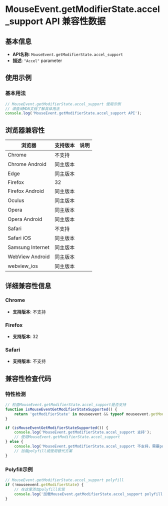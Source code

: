 # MouseEvent.getModifierState.accel_support API 兼容性数据

## 基本信息

- **API名称**: `MouseEvent.getModifierState.accel_support`
- **描述**: `"Accel"` parameter

## 使用示例

### 基本用法

```javascript
// MouseEvent.getModifierState.accel_support 使用示例
// 请查阅MDN文档了解具体用法
console.log('MouseEvent.getModifierState.accel_support API');
```

## 浏览器兼容性

| 浏览器 | 支持版本 | 说明 |
|--------|----------|------|
| Chrome | 不支持 |  |
| Chrome Android | 同主版本 |  |
| Edge | 同主版本 |  |
| Firefox | 32 |  |
| Firefox Android | 同主版本 |  |
| Oculus | 同主版本 |  |
| Opera | 同主版本 |  |
| Opera Android | 同主版本 |  |
| Safari | 不支持 |  |
| Safari iOS | 同主版本 |  |
| Samsung Internet | 同主版本 |  |
| WebView Android | 同主版本 |  |
| webview_ios | 同主版本 |  |

## 详细兼容性信息

### Chrome

- **支持版本**: 不支持

### Firefox

- **支持版本**: 32

### Safari

- **支持版本**: 不支持

## 兼容性检查代码

### 特性检测

```javascript
// 检查MouseEvent.getModifierState.accel_support是否支持
function isMouseEventGetModifierStateSupported() {
    return 'getModifierState' in mouseevent && typeof mouseevent.getModifierState === 'function';
}

if (isMouseEventGetModifierStateSupported()) {
    console.log('MouseEvent.getModifierState.accel_support 支持');
    // 使用MouseEvent.getModifierState.accel_support
} else {
    console.log('MouseEvent.getModifierState.accel_support 不支持，需要polyfill');
    // 加载polyfill或使用替代方案
}
```

### Polyfill示例

```javascript
// MouseEvent.getModifierState.accel_support polyfill
if (!mouseevent.getModifierState) {
    // 在这里添加polyfill实现
    console.log('加载MouseEvent.getModifierState.accel_support polyfill');
}
```

